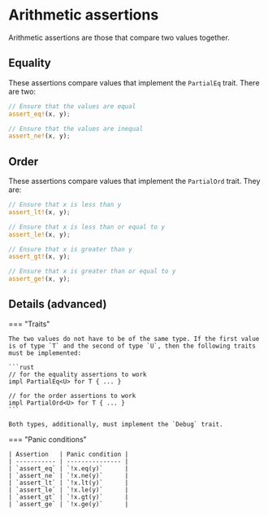 <!--
Copyright (c) 2023 Sophie Katz

This file is part of test-ur-code-XD.

test-ur-code-XD is free software: you can redistribute it and/or modify it under the terms of the
GNU General Public License as published by the Free Software Foundation, either version 3 of the
License, or (at your option) any later version.

test-ur-code-XD is distributed in the hope that it will be useful, but WITHOUT ANY WARRANTY; without
even the implied warranty of MERCHANTABILITY or FITNESS FOR A PARTICULAR PURPOSE. See the GNU
General Public License for more details.

You should have received a copy of the GNU General Public License along with test-ur-code-XD. If
not, see <https://www.gnu.org/licenses/>.
-->

# Arithmetic assertions

Arithmetic assertions are those that compare two values together.

## Equality

These assertions compare values that implement the `PartialEq` trait. There are two:

```rust
// Ensure that the values are equal
assert_eq!(x, y);

// Ensure that the values are inequal
assert_ne!(x, y);
```

## Order

These assertions compare values that implement the `PartialOrd` trait. They are:

```rust
// Ensure that x is less than y
assert_lt!(x, y);

// Ensure that x is less than or equal to y
assert_le!(x, y);

// Ensure that x is greater than y
assert_gt!(x, y);

// Ensure that x is greater than or equal to y
assert_ge!(x, y);
```

## Details (advanced)

=== "Traits"

    The two values do not have to be of the same type. If the first value is of type `T` and the second of type `U`, then the following traits must be implemented:

    ```rust
    // for the equality assertions to work
    impl PartialEq<U> for T { ... }

    // for the order assertions to work
    impl PartialOrd<U> for T { ... }
    ```

    Both types, additionally, must implement the `Debug` trait.

=== "Panic conditions"

    | Assertion   | Panic condition |
    | ----------- | --------------- |
    | `assert_eq` | `!x.eq(y)`      |
    | `assert_ne` | `!x.ne(y)`      |
    | `assert_lt` | `!x.lt(y)`      |
    | `assert_le` | `!x.le(y)`      |
    | `assert_gt` | `!x.gt(y)`      |
    | `assert_ge` | `!x.ge(y)`      |
